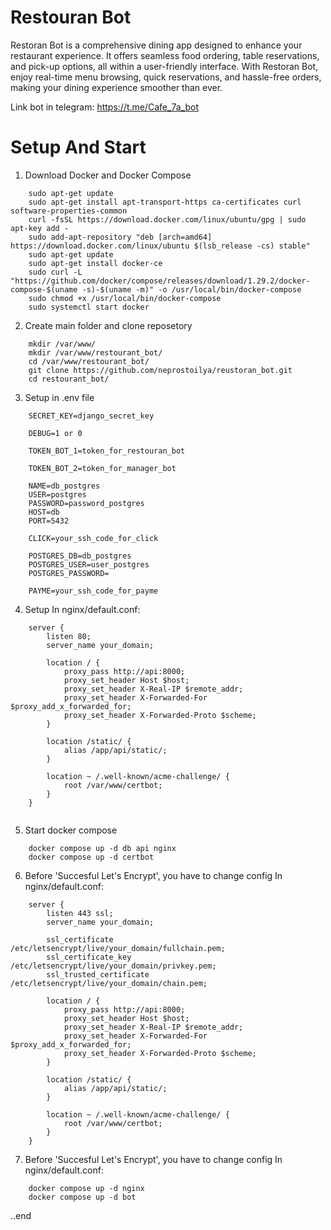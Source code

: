 #  Restouran Bot

Restoran Bot is a comprehensive dining app designed to enhance your restaurant experience. 
It offers seamless food ordering, table reservations, and pick-up options, all within a user-friendly interface. 
With Restoran Bot, enjoy real-time menu browsing, quick reservations, and hassle-free orders, making your dining experience smoother than ever.


Link bot in telegram: https://t.me/Cafe_7a_bot

#  Setup And Start 

1. Download Docker and Docker Compose

```
    sudo apt-get update
    sudo apt-get install apt-transport-https ca-certificates curl software-properties-common
    curl -fsSL https://download.docker.com/linux/ubuntu/gpg | sudo apt-key add -
    sudo add-apt-repository "deb [arch=amd64] https://download.docker.com/linux/ubuntu $(lsb_release -cs) stable"
    sudo apt-get update
    sudo apt-get install docker-ce
    sudo curl -L "https://github.com/docker/compose/releases/download/1.29.2/docker-compose-$(uname -s)-$(uname -m)" -o /usr/local/bin/docker-compose
    sudo chmod +x /usr/local/bin/docker-compose
    sudo systemctl start docker
```


2. Create main folder and clone reposetory

```
    mkdir /var/www/ 
    mkdir /var/www/restourant_bot/
    cd /var/www/restourant_bot/
    git clone https://github.com/neprostoilya/reustoran_bot.git
    cd restourant_bot/
```

3. Setup in .env file


```
    SECRET_KEY=django_secret_key
    
    DEBUG=1 or 0 
    
    TOKEN_BOT_1=token_for_restouran_bot
    
    TOKEN_BOT_2=token_for_manager_bot
    
    NAME=db_postgres
    USER=postgres
    PASSWORD=password_postgres
    HOST=db
    PORT=5432
    
    CLICK=your_ssh_code_for_click
    
    POSTGRES_DB=db_postgres
    POSTGRES_USER=user_postgres
    POSTGRES_PASSWORD=
    
    PAYME=your_ssh_code_for_payme
```

   
4. Setup In nginx/default.conf:

```
    server {
        listen 80;
        server_name your_domain;
    
        location / {
            proxy_pass http://api:8000;
            proxy_set_header Host $host;
            proxy_set_header X-Real-IP $remote_addr;
            proxy_set_header X-Forwarded-For $proxy_add_x_forwarded_for;
            proxy_set_header X-Forwarded-Proto $scheme;
        }
    
        location /static/ {
            alias /app/api/static/;
        }
    
        location ~ /.well-known/acme-challenge/ {
            root /var/www/certbot;
        }
    }
    
```

5. Start docker compose

```
    docker compose up -d db api nginx
    docker compose up -d certbot
```

6. Before 'Succesful Let's Encrypt', you have to change config In nginx/default.conf: 

```
    server {
        listen 443 ssl;
        server_name your_domain;

        ssl_certificate     /etc/letsencrypt/live/your_domain/fullchain.pem;
        ssl_certificate_key /etc/letsencrypt/live/your_domain/privkey.pem;
        ssl_trusted_certificate /etc/letsencrypt/live/your_domain/chain.pem;

        location / {
            proxy_pass http://api:8000;
            proxy_set_header Host $host;
            proxy_set_header X-Real-IP $remote_addr;
            proxy_set_header X-Forwarded-For $proxy_add_x_forwarded_for;
            proxy_set_header X-Forwarded-Proto $scheme;
        }

        location /static/ {
            alias /app/api/static/;
        }

        location ~ /.well-known/acme-challenge/ {
            root /var/www/certbot;
        }
    }
```

7. Before 'Succesful Let's Encrypt', you have to change config In nginx/default.conf: 

```
    docker compose up -d nginx
    docker compose up -d bot
```

..end 
